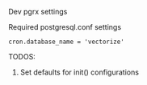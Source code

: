 

Dev pgrx settings

Required postgresql.conf settings

```
cron.database_name = 'vectorize'
```



TODOS:
1. Set defaults for init() configurations
